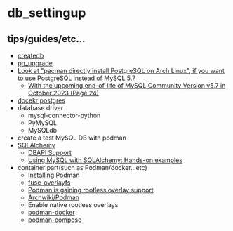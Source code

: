 # db_settingup

## tips/guides/etc...

* [createdb](https://www.postgresql.org/docs/current/app-createdb.html)
* [pg_upgrade](https://www.postgresql.org/docs/current/pgupgrade.html)
* [Look at "pacman directly install PostgreSQL on Arch Linux", if you want to use PostgreSQL instead of MySQL 5.7](https://github.com/hong539/local_library_website#prerequisites)
    * [With the upcoming end-of-life of MySQL Community Version v5.7 in October 2023 (Page 24)](https://aws.amazon.com/blogs/database/introducing-amazon-rds-extended-support-for-mysql-databases-on-amazon-aurora-and-amazon-rds/)
* [docekr postgres](https://hub.docker.com/_/postgres)
* database driver
    * mysql-connector-python
    * PyMySQL
    * MySQLdb
* create a test MySQL DB with podman
* [SQLAlchemy](https://www.sqlalchemy.org/)
    * [DBAPI Support](https://docs.sqlalchemy.org/en/20/dialects/mysql.html#dialect-mysql)
    * [Using MySQL with SQLAlchemy: Hands-on examples](https://planetscale.com/blog/using-mysql-with-sql-alchemy-hands-on-examples)
* container part(such as Podman/docker...etc)
    * [Installing Podman](https://podman.io/docs/installation#installing-on-linux)
    * [fuse-overlayfs](https://github.com/containers/fuse-overlayfs)
    * [Podman is gaining rootless overlay support](https://www.redhat.com/sysadmin/podman-rootless-overlay)
    * [Archwiki/Podman](https://wiki.archlinux.org/title/Podman)
    * Enable native rootless overlays
    * [podman-docker](https://archlinux.org/packages/extra/x86_64/podman-docker/)
    * [podman-compose](https://github.com/containers/podman-compose)